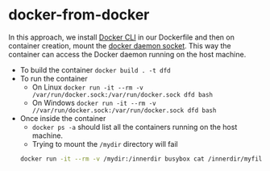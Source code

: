 # docker-from-docker
In this approach, we install [Docker CLI](https://docs.docker.com/engine/reference/commandline/cli/) in our Dockerfile and then on container creation, mount the [docker daemon socket](https://docs.docker.com/engine/reference/commandline/dockerd/#daemon-socket-option). This way the container can access the Docker daemon running on the host machine.

- To build the container `docker build . -t dfd`
- To run the container
  - On Linux `docker run -it --rm -v /var/run/docker.sock:/var/run/docker.sock dfd bash`
  - On Windows `docker run -it --rm -v //var/run/docker.sock:/var/run/docker.sock dfd bash`
- Once inside the container
  - `docker ps -a` should list all the containers running on the host machine.
  - Trying to mount the `/mydir` directory will fail 
  ```sh
  docker run -it --rm -v /mydir:/innerdir busybox cat /innerdir/myfile.txt
  ```
